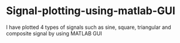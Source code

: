 # Signal-plotting-using-matlab-GUI
I have plotted 4 types of signals such as sine, square, triangular  and composite signal by using MATLAB GUI
